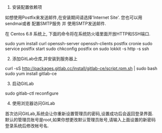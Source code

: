 1. 安装配置依赖项

如想使用Postfix来发送邮件,在安装期间请选择'Internet Site'. 您也可以用sendmai或者 配置SMTP服务 并 使用SMTP发送邮件.

在 Centos 6.8 系统上, 下面的命令将在系统防火墙里面开放HTTP和SSH端口.

sudo yum install curl openssh-server openssh-clients postfix cronie
sudo service postfix start
sudo chkconfig postfix on
sudo lokkit -s http -s ssh

2. 添加GitLab仓库,并安装到服务器上

curl -sS http://packages.gitlab.cc/install/gitlab-ce/script.rpm.sh | sudo bash
sudo yum install gitlab-ce

3. 启动GitLab

sudo gitlab-ctl reconfigure


4. 使用浏览器访问GitLab

首次访问GitLab,系统会让你重新设置管理员的密码,设置成功后会返回登录界面.
默认的管理员账号是root,如果你想更改默认管理员账号,请输入上面设置的新密码登录系统后修改帐号名.
